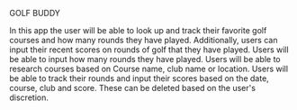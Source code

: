 GOLF BUDDY

In this app the user will be able to look up and track their favorite golf courses and how many rounds they have played.
Additionally, users can input their recent scores on rounds of golf that they have played. 
Users will be able to input how many rounds they have played.
Users will be able to research courses based on Course name, club name or location.
Users will be able to track their rounds and input their scores based on the date, course, club and score. These can be deleted based on the user's discretion. 